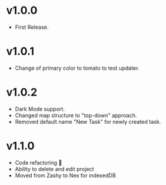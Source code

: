 # v1.0.0
- First Release.

# v1.0.1
- Change of primary color to tomato to test updater.

# v1.0.2
- Dark Mode support.
- Changed map structure to "top-down" approach.
- Removed default name "New Task" for newly created task.

# v1.1.0
- Code refactoring 🔧
- Ability to delete and edit project 
- Moved from Zashy to Nex for indexedDB